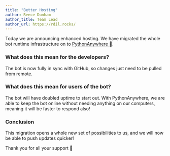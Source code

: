 ```yaml
---
title: "Better Hosting"
author: Reece Dunham
author_title: Team Lead
author_url: https://rdil.rocks/
---
```


Today we are announcing enhanced hosting. We have migrated the whole bot runtime infrastructure on to [PythonAnywhere :snake:](https://pythonanywhere.com).

<!--truncate-->

### What does this mean for the developers?

The bot is now fully in sync with GitHub, so changes just need to be pulled from remote.

### What does this mean for users of the bot?

The bot will have doubled uptime to start out. With PythonAnywhere, we are able to keep the bot online without needing anything
on our computers, meaning it will be faster to respond also!

### Conclusion

This migration opens a whole new set of possibilities to us, and we will now be able to push updates quicker!

Thank you for all your support :pray:
